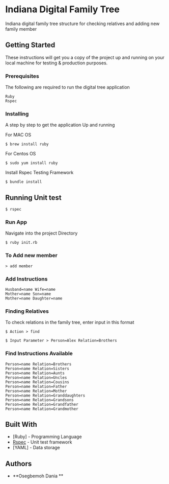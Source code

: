 # Indiana Digital Family Tree

Indiana digital family tree structure for checking relatives and adding new family member

## Getting Started

These instructions will get you a copy of the project up and running on your local machine for testing & production purposes. 

### Prerequisites

The following are required to run the digital tree application

```
Ruby
Rspec

```

### Installing

A step by step to get the application Up and running

For MAC OS

```
$ brew install ruby
```

For Centos OS

```
$ sudo yum install ruby

```

Install Rspec Testing Framework

```
$ bundle install

```

## Running Unit test

```
$ rspec

```

### Run App

Navigate into the project Directory

```
$ ruby init.rb
```

### To Add new member
```
> add member
```

### Add Instructions

```
Husband=name Wife=name
Mother=name Son=name
Mother=name Daughter=name
```

### Finding Relatives

To check relations in the family tree, enter input in this format

```
$ Action > find
```

```
$ Input Parameter > Person=Alex Relation=Brothers
```

### Find Instructions Available

```
Person=name Relation=Brothers
Person=name Relation=Sisters
Person=name Relation=Aunts
Person=name Relation=Uncles
Person=name Relation=Cousins
Person=name Relation=Father
Person=name Relation=Mother
Person=name Relation=Granddaughters
Person=name Relation=Grandsons
Person=name Relation=Grandfather
Person=name Relation=Grandmother
```

## Built With

* [Ruby] - Programming Language
* [Rspec](https://http://rspec.info//) - Unit test framework
* [YAML] - Data storage


## Authors

* **Osegbemoh Dania ** 
